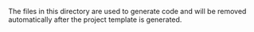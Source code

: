 The files in this directory are used to generate code and will be removed automatically after the project template is generated.
